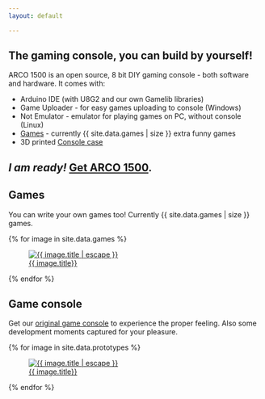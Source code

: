 ```yaml
---
layout: default

---
```


## The gaming console, you can build by yourself!

ARCO 1500 is an open source, 8 bit DIY gaming console - both software and hardware. It comes with:

- Arduino IDE (with U8G2 and our own Gamelib libraries)
- Game Uploader - for easy games uploading to console (Windows)
- Not Emulator - emulator for playing games on PC, without console (Linux)
- [Games](#games) - currently {{ site.data.games | size }} extra funny games
- 3D printed [Console case](#game-console) 

## *I am ready!* [Get ARCO 1500](/get.html).

## Games

You can write your own games too! Currently {{ site.data.games | size }} games.

<div class="photo-gallery">
    {% for image in site.data.games %}
        <a href="{{ image.image_path }}" data-fancybox="games-gallery" data-caption="{{ image.title | escape }}">
            <figure>
                <img data-src="{{ image.image_path }}" alt="{{ image.title | escape }}" />
                <figcaption>
                    {{ image.title}}
                </figcaption>
            </figure>
        </a>
    {% endfor %}
</div>

## Game console

Get our [original game console](/get.html) to experience the proper feeling. Also some development moments captured for your pleasure.

<div class="photo-gallery">
    {% for image in site.data.prototypes %}
        <a href="{{ image.image_path }}" data-fancybox="prototypes-gallery" data-caption="{{ image.title | escape }}">
            <figure>
                <img data-src="{{ image.image_path }}" alt="{{ image.title | escape }}" />
                <figcaption>
                    {{ image.title}}
                </figcaption>
            </figure>
        </a>
    {% endfor %}
</div>
